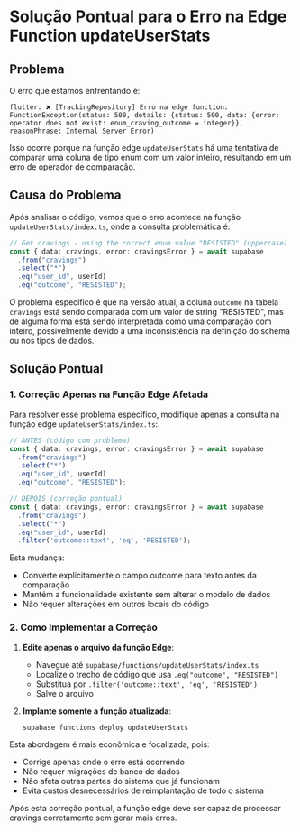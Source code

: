 # Solução Pontual para o Erro na Edge Function updateUserStats

## Problema
O erro que estamos enfrentando é:
```
flutter: ❌ [TrackingRepository] Erro na edge function: FunctionException(status: 500, details: {status: 500, data: {error: operator does not exist: enum_craving_outcome = integer}}, reasonPhrase: Internal Server Error)
```

Isso ocorre porque na função edge `updateUserStats` há uma tentativa de comparar uma coluna de tipo enum com um valor inteiro, resultando em um erro de operador de comparação.

## Causa do Problema

Após analisar o código, vemos que o erro acontece na função `updateUserStats/index.ts`, onde a consulta problemática é:

```typescript
// Get cravings - using the correct enum value "RESISTED" (uppercase)
const { data: cravings, error: cravingsError } = await supabase
  .from("cravings")
  .select("*")
  .eq("user_id", userId)
  .eq("outcome", "RESISTED");
```

O problema específico é que na versão atual, a coluna `outcome` na tabela `cravings` está sendo comparada com um valor de string "RESISTED", mas de alguma forma está sendo interpretada como uma comparação com inteiro, possivelmente devido a uma inconsistência na definição do schema ou nos tipos de dados.

## Solução Pontual

### 1. Correção Apenas na Função Edge Afetada

Para resolver esse problema específico, modifique apenas a consulta na função edge `updateUserStats/index.ts`:

```typescript
// ANTES (código com problema)
const { data: cravings, error: cravingsError } = await supabase
  .from("cravings")
  .select("*")
  .eq("user_id", userId)
  .eq("outcome", "RESISTED");

// DEPOIS (correção pontual)
const { data: cravings, error: cravingsError } = await supabase
  .from("cravings")
  .select("*")
  .eq("user_id", userId)
  .filter('outcome::text', 'eq', 'RESISTED');
```

Esta mudança:
- Converte explicitamente o campo outcome para texto antes da comparação
- Mantém a funcionalidade existente sem alterar o modelo de dados
- Não requer alterações em outros locais do código

### 2. Como Implementar a Correção

1. **Edite apenas o arquivo da função Edge**:
   - Navegue até `supabase/functions/updateUserStats/index.ts`
   - Localize o trecho de código que usa `.eq("outcome", "RESISTED")`
   - Substitua por `.filter('outcome::text', 'eq', 'RESISTED')`
   - Salve o arquivo

2. **Implante somente a função atualizada**:
   ```bash
   supabase functions deploy updateUserStats
   ```

Esta abordagem é mais econômica e focalizada, pois:
- Corrige apenas onde o erro está ocorrendo
- Não requer migrações de banco de dados
- Não afeta outras partes do sistema que já funcionam
- Evita custos desnecessários de reimplantação de todo o sistema

Após esta correção pontual, a função edge deve ser capaz de processar cravings corretamente sem gerar mais erros.